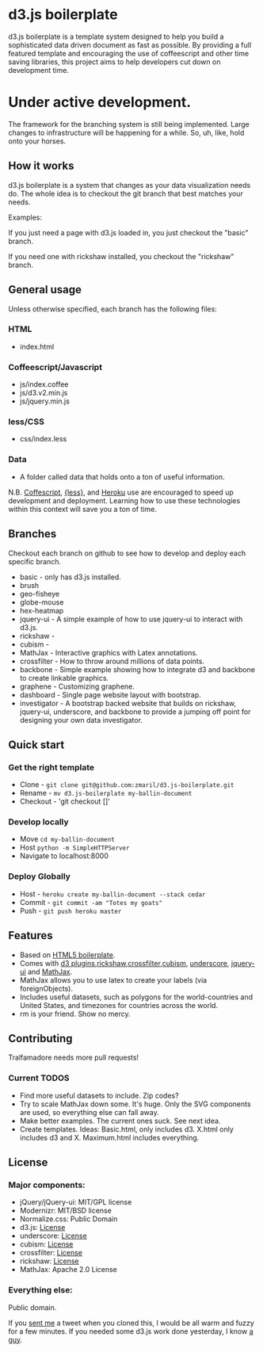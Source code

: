# d3.js boilerplate

d3.js boilerplate is a template system designed to help you build a
sophisticated data driven document as fast as possible. By providing a
full featured template and encouraging the use of coffeescript and
other time saving libraries, this project aims to help developers cut
down on development time.

# Under active development.

The framework for the branching system is still being
implemented. Large changes to infrastructure will be happening for a
while. So, uh, like, hold onto your horses. 

## How it works

d3.js boilerplate is a system that changes as your data
visualization needs do. The whole idea is to checkout the git branch
that best matches your needs.

Examples:

If you just need a page with d3.js loaded in, you just checkout the
"basic" branch.

If you need one with rickshaw installed, you checkout the "rickshaw"
branch.

## General usage

Unless otherwise specified, each branch has the following files:

### HTML

* index.html

### Coffeescript/Javascript

* js/index.coffee
* js/d3.v2.min.js
* js/jquery.min.js

### less/CSS

* css/index.less

### Data

* A folder called data that holds onto a ton of useful information. 

N.B. [Coffescript](http://coffeescript.org/),
[{less}](http://lesscss.org/), and [Heroku](http://www.heroku.com/)
use are encouraged to speed up development and deployment. Learning
how to use these technologies within this context will save you a ton
of time. 

## Branches

Checkout each branch on github to see how to develop and deploy each
specific branch.

* basic - only has d3.js installed.
* brush
* geo-fisheye
* globe-mouse
* hex-heatmap
* jquery-ui - A simple example of how to use jquery-ui to interact
  with d3.js.
* rickshaw - 
* cubism -
* MathJax - Interactive graphics with Latex annotations.
* crossfilter - How to throw around millions of data points. 
* backbone - Simple example showing how to integrate d3 and backbone
  to create linkable graphics.
* graphene - Customizing graphene. 
* dashboard - Single page website layout with bootstrap. 
* investigator - A bootstrap backed website that builds on rickshaw,
  jquery-ui, underscore, and backbone to provide a jumping off point
  for designing your own data investigator.

## Quick start

### Get the right template
* Clone - `git clone git@github.com:zmaril/d3.js-boilerplate.git`
* Rename - `mv d3.js-boilerplate my-ballin-document`
* Checkout - 'git checkout []'

### Develop locally
* Move `cd my-ballin-document`
* Host `python -m SimpleHTTPServer`
* Navigate to localhost:8000

### Deploy Globally 
* Host - `heroku create my-ballin-document --stack cedar`
* Commit - `git commit -am "Totes my goats"`
* Push - `git push heroku master`

## Features

* Based on [HTML5 boilerplate](http://github.com/h5bp/html5-boilerplate). 
* Comes with [d3 plugins](https://github.com/d3/d3-plugins),[rickshaw](http://code.shutterstock.com/rickshaw/),[crossfilter](http://square.github.com/crossfilter/),[cubism](http://square.github.com/cubism/), [underscore](http://underscorejs.org/), [jquery-ui](http://jqueryui.com/) and [MathJax](http://www.mathjax.org/). 
* MathJax allows you to use latex to create your labels (via
  foreignObjects). 
* Includes useful datasets, such as polygons for the world-countries
  and United States, and timezones for countries across the world. 
* rm is your friend. Show no mercy.

## Contributing

Tralfamadore needs more pull requests! 

### Current TODOS
* Find more useful datasets to include. Zip codes?
* Try to scale MathJax down some. It's huge. Only the SVG components are used, so
  everything else can fall away. 
* Make better examples. The current ones suck. See next idea. 
* Create templates. Ideas: Basic.html, only includes d3. X.html only
  includes d3 and X. Maximum.html includes everything. 

## License

### Major components:

* jQuery/jQuery-ui: MIT/GPL license
* Modernizr: MIT/BSD license
* Normalize.css: Public Domain
* d3.js: [License](https://github.com/mbostock/d3/blob/master/LICENSE)
* underscore: [License](https://github.com/documentcloud/underscore/blob/master/LICENSE)
* cubism: [License](https://github.com/square/cubism/blob/master/LICENSE)
* crossfilter: [License](https://github.com/square/crossfilter/blob/master/LICENSE)
* rickshaw: [License](https://github.com/shutterstock/rickshaw#license)
* MathJax: Apache 2.0 License

### Everything else:

Public domain. 

If you [sent me](https://twitter.com/#!/ZackMaril) a
tweet when you cloned this, I would be all warm and fuzzy for a few
minutes. If you needed some d3.js work done yesterday, I know [a guy](https://www.odesk.com/users/~~80bea7ba2750c34b). 
